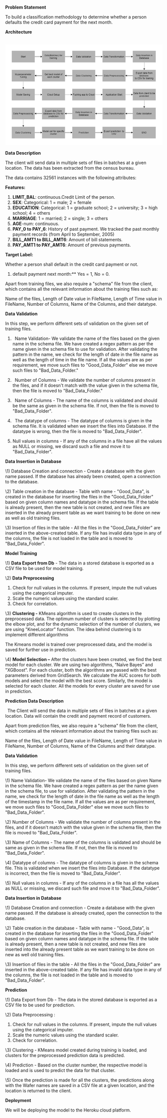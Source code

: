 ﻿**Problem Statement**

To build a classification methodology to determine whether a person defaults the credit card payment for the next month. 

**Architecture**

` `![](Aspose.Words.69e690e1-2a68-444d-8382-77d20ad7c9ec.001.jpeg)

**Data Description**

The client will send data in multiple sets of files in batches at a given location. The data has been extracted from the census bureau. 

The data contains 32561 instances with the following attributes:

**Features:**

1. **LIMIT\_BAL**: continuous.Credit Limit of the person.
1. **SEX**: Categorical: 1 = male; 2 = female
1. **EDUCATION**: Categorical: 1 = graduate school; 2 = university; 3 = high school; 4 = others
1. **MARRIAGE**: 1 = married; 2 = single; 3 = others
1. **AGE**-num: continuous. 
1. **PAY\_0 to PAY\_6**: History of past payment. We tracked the past monthly payment records (from April to September, 2005)
1. **BILL\_AMT1 to BILL\_AMT6**: Amount of bill statements.
1. **PAY\_AMT1 to PAY\_AMT6**: Amount of previous payments. 


**Target Label:**

Whether a person shall default in the credit card payment or not.

1. default payment next month:**  Yes = 1, No = 0.

Apart from training files, we also require a "schema" file from the client, which contains all the relevant information about the training files such as:

Name of the files, Length of Date value in FileName, Length of Time value in FileName, Number of Columns, Name of the Columns, and their datatype.

**Data Validation** 

In this step, we perform different sets of validation on the given set of training files.  

1. ` `Name Validation- We validate the name of the files based on the given name in the schema file. We have created a regex pattern as per the name given in the schema file to use for validation. After validating the pattern in the name, we check for the length of date in the file name as well as the length of time in the file name. If all the values are as per requirement, we move such files to "Good\_Data\_Folder" else we move such files to "Bad\_Data\_Folder."

1. ` `Number of Columns - We validate the number of columns present in the files, and if it doesn't match with the value given in the schema file, then the file is moved to "Bad\_Data\_Folder."


1. ` `Name of Columns - The name of the columns is validated and should be the same as given in the schema file. If not, then the file is moved to "Bad\_Data\_Folder".

1. ` `The datatype of columns - The datatype of columns is given in the schema file. It is validated when we insert the files into Database. If the datatype is wrong, then the file is moved to "Bad\_Data\_Folder".


1. Null values in columns - If any of the columns in a file have all the values as NULL or missing, we discard such a file and move it to "Bad\_Data\_Folder".

**Data Insertion in Database**



\1) Database Creation and connection - Create a database with the given name passed. If the database has already been created, open a connection to the database. 

\2) Table creation in the database - Table with name - "Good\_Data", is created in the database for inserting the files in the "Good\_Data\_Folder" based on given column names and datatype in the schema file. If the table is already present, then the new table is not created, and new files are inserted in the already present table as we want training to be done on new as well as old training files.     

\3) Insertion of files in the table - All the files in the "Good\_Data\_Folder" are inserted in the above-created table. If any file has invalid data type in any of the columns, the file is not loaded in the table and is moved to "Bad\_Data\_Folder".

**Model Training** 

\1) **Data Export from Db** - The data in a stored database is exported as a CSV file to be used for model training.

\2) **Data Preprocessing**   

1) Check for null values in the columns. If present, impute the null values using the categorical imputer.
1) Scale the numeric values using the standard scaler.
1) Check for  correlation.

\3) **Clustering -** KMeans algorithm is used to create clusters in the preprocessed data. The optimum number of clusters is selected by plotting the elbow plot, and for the dynamic selection of the number of clusters, we are using "KneeLocator" function. The idea behind clustering is to implement different algorithms

The Kmeans model is trained over preprocessed data, and the model is saved for further use in prediction.

\4) **Model Selection –** After the clusters have been created, we find the best model for each cluster. We are using two algorithms, “Naïve Bayes” and "XGBoost". For each cluster, both the algorithms are passed with the best parameters derived from GridSearch. We calculate the AUC scores for both models and select the model with the best score. Similarly, the model is selected for each cluster. All the models for every cluster are saved for use in prediction.




**Prediction Data Description**

` `The Client will send the data in multiple sets of files in batches at a given location. Data will contain the credit and payment record of customers. 

Apart from prediction files, we also require a "schema" file from the client, which contains all the relevant information about the training files such as:

Name of the files, Length of Date value in FileName, Length of Time value in FileName, Number of Columns, Name of the Columns and their datatype.

**Data Validation**  

In this step, we perform different sets of validation on the given set of training files.  

\1) Name Validation- We validate the name of the files based on given Name in the schema file. We have created a regex pattern as per the name given in the schema file, to use for validation. After validating the pattern in the name, we check for the length of date in the file name as well as the length of the timestamp in the file name. If all the values are as per requirement, we move such files to "Good\_Data\_Folder" else we move such files to "Bad\_Data\_Folder". 

\2) Number of Columns - We validate the number of columns present in the files, and if it doesn't match with the value given in the schema file, then the file is moved to "Bad\_Data\_Folder". 

\3) Name of Columns - The name of the columns is validated and should be same as given in the schema file. If not, then the file is moved to "Bad\_Data\_Folder". 

\4) Datatype of columns - The datatype of columns is given in the schema file. This is validated when we insert the files into Database. If the datatype is incorrect, then the file is moved to "Bad\_Data\_Folder". 

\5) Null values in columns - If any of the columns in a file has all the values as NULL or missing, we discard such file and move it to "Bad\_Data\_Folder". 

**Data Insertion in Database** 

\1) Database Creation and connection - Create a database with the given name passed. If the database is already created, open the connection to the database. 

\2) Table creation in the database - Table with name - "Good\_Data", is created in the database for inserting the files in the "Good\_Data\_Folder" based on given column names and datatype in the schema file. If the table is already present, then a new table is not created, and new files are inserted into the already present table as we want training to be done on new as well old training files.     

\3) Insertion of files in the table - All the files in the "Good\_Data\_Folder" are inserted in the above-created table. If any file has invalid data type in any of the columns, the file is not loaded in the table and is moved to "Bad\_Data\_Folder".

**Prediction** 

\1) Data Export from Db - The data in the stored database is exported as a CSV file to be used for prediction.

\2) Data Preprocessing  :  

1) Check for null values in the columns. If present, impute the null values using the categorical imputer.
1) Scale the numeric values using the standard scaler.
1) Check for  correlation.

\3) Clustering - KMeans model created during training is loaded, and clusters for the preprocessed prediction data is predicted.

\4) Prediction - Based on the cluster number, the respective model is loaded and is used to predict the data for that cluster.

\5) Once the prediction is made for all the clusters, the predictions along with the Wafer names are saved in a CSV file at a given location, and the location is returned to the client.

**Deployment**

We will be deploying the model to the Heroku cloud platform.


